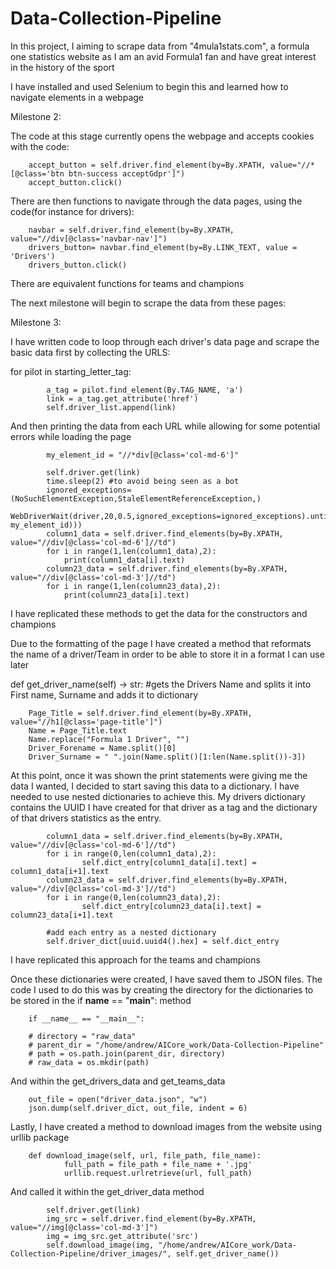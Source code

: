 # Data-Collection-Pipeline

In this project, I aiming to scrape data from "4mula1stats.com", a formula one statistics website as I am an avid Formula1 fan and have great interest in the history of the sport

I have installed and used Selenium to begin this and learned how to navigate elements in a webpage

Milestone 2:

The code at this stage currently opens the webpage and accepts cookies with the code:

        accept_button = self.driver.find_element(by=By.XPATH, value="//*[@class='btn btn-success acceptGdpr']")
        accept_button.click()

There are then functions to navigate through the data pages, using the code(for instance for drivers):

        navbar = self.driver.find_element(by=By.XPATH, value="//div[@class='navbar-nav']")
        drivers_button= navbar.find_element(by=By.LINK_TEXT, value = 'Drivers')
        drivers_button.click()

There are equivalent functions for teams and champions

The next milestone will begin to scrape the data from these pages:

Milestone 3:

I have written code to loop through each driver's data page and scrape the basic data first by collecting the URLS:

for pilot in starting_letter_tag:

            a_tag = pilot.find_element(By.TAG_NAME, 'a')
            link = a_tag.get_attribute('href')
            self.driver_list.append(link)

And then printing the data from each URL while allowing for some potential errors while loading the page

            my_element_id = "//*div[@class='col-md-6']"

            self.driver.get(link)
            time.sleep(2) #to avoid being seen as a bot
            ignored_exceptions=(NoSuchElementException,StaleElementReferenceException,)
            WebDriverWait(driver,20,0.5,ignored_exceptions=ignored_exceptions).until(EC.presence_of_element_located((By.XPATH, my_element_id)))
            column1_data = self.driver.find_elements(by=By.XPATH, value="//div[@class='col-md-6']//td")
            for i in range(1,len(column1_data),2):
                print(column1_data[i].text)
            column23_data = self.driver.find_elements(by=By.XPATH, value="//div[@class='col-md-3']//td")
            for i in range(1,len(column23_data),2):
                print(column23_data[i].text)

I have replicated these methods to get the data for the constructors and champions

Due to the formatting of the page I have created a method that reformats the name of a driver/Team in order to be able to store it in a format I can use later

 def get_driver_name(self) -> str: #gets the Drivers Name and splits it into First name, Surname and adds it to dictionary
        
        Page_Title = self.driver.find_element(by=By.XPATH, value="//h1[@class='page-title']")
        Name = Page_Title.text
        Name.replace("Formula 1 Driver", "")
        Driver_Forename = Name.split()[0]
        Driver_Surname = " ".join(Name.split()[1:len(Name.split())-3])

At this point, once it was shown the print statements were giving me the data I wanted, I decided to start saving this data to a dictionary. I have needed to use nested dictionaries to achieve this. My drivers dictionary contains the UUID I have created for that driver as a tag and the dictionary of that drivers statistics as the entry.

            column1_data = self.driver.find_elements(by=By.XPATH, value="//div[@class='col-md-6']//td")
            for i in range(0,len(column1_data),2):
                    self.dict_entry[column1_data[i].text] = column1_data[i+1].text
            column23_data = self.driver.find_elements(by=By.XPATH, value="//div[@class='col-md-3']//td")
            for i in range(0,len(column23_data),2):
                    self.dict_entry[column23_data[i].text] = column23_data[i+1].text

            #add each entry as a nested dictionary
            self.driver_dict[uuid.uuid4().hex] = self.dict_entry

I have replicated this approach for the teams and champions

Once these dictionaries were created, I have saved them to JSON files. The code I used to do this was by creating the directory for the dictionaries to be stored in the if __name__ == "__main__": method

        if __name__ == "__main__":
        
        # directory = "raw_data"
        # parent_dir = "/home/andrew/AICore_work/Data-Collection-Pipeline"
        # path = os.path.join(parent_dir, directory)
        # raw_data = os.mkdir(path)

And within the get_drivers_data and get_teams_data

        out_file = open("driver_data.json", "w")
        json.dump(self.driver_dict, out_file, indent = 6)

Lastly, I have created a method to download images from the website using urllib package

        def download_image(self, url, file_path, file_name):
                full_path = file_path + file_name + '.jpg'
                urllib.request.urlretrieve(url, full_path)

And called it within the get_driver_data method

            self.driver.get(link)
            img_src = self.driver.find_element(by=By.XPATH, value="//img[@class='col-md-3']")
            img = img_src.get_attribute('src')
            self.download_image(img, "/home/andrew/AICore_work/Data-Collection-Pipeline/driver_images/", self.get_driver_name())